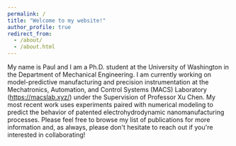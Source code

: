 ```yaml
---
permalink: /
title: "Welcome to my website!"
author_profile: true
redirect_from: 
  - /about/
  - /about.html
---
```


My name is Paul and I am a Ph.D. student at the University of Washington in the Department of Mechanical Engineering. I am currently working on model-predictive manufacturing and precision instrumentation at the Mechatronics, Automation, and Control Systems (MACS) Laboratory (https://macslab.xyz/) under the Supervision of Professor Xu Chen. My most recent work uses experiments paired with numerical modeling to predict the behavior of patented electrohydrodynamic nanomanufacturing processes. Please feel free to browse my list of publications for more information and, as always, please don't hesitate to reach out if you're interested in collaborating!





